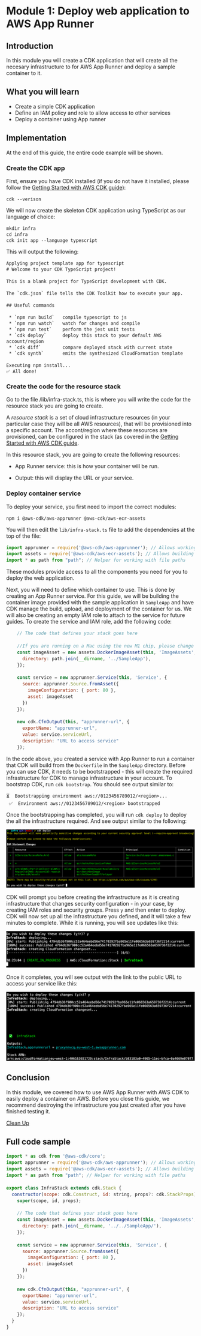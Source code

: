 # Module 1: Deploy web application to AWS App Runner

## Introduction
In this module you will create a CDK application that will create all the necesary infrastructure to for AWS App Runner and deploy a sample container to it.

## What you will learn

- Create a simple CDK application
- Define an IAM policy and role to allow access to other services
- Deploy a container using App runner

## Implementation
At the end of this guide, the entire code example will be shown.

### Create the CDK app

First, ensure you have CDK installed (if you do not have it installed, please follow the [Getting Started with AWS CDK guide](https://github.com/aws-developer-center/getting-started-cdk/blob/main/README.md)):

```
cdk --verison
```

We will now create the skeleton CDK application using TypeScript as our language of choice:

```
mkdir infra
cd infra
cdk init app --language typescript
```

This will output the following:
~~~
Applying project template app for typescript
# Welcome to your CDK TypeScript project!

This is a blank project for TypeScript development with CDK.

The `cdk.json` file tells the CDK Toolkit how to execute your app.

## Useful commands

 * `npm run build`   compile typescript to js
 * `npm run watch`   watch for changes and compile
 * `npm run test`    perform the jest unit tests
 * `cdk deploy`      deploy this stack to your default AWS account/region
 * `cdk diff`        compare deployed stack with current state
 * `cdk synth`       emits the synthesized CloudFormation template

Executing npm install...
✅ All done!
~~~


### Create the code for the resource stack

Go to the file /lib/infra-stack.ts, this is where you will write the code for the resource stack you are going to create.

A _resource stack_ is a set of cloud infrastructure resources (in your particular case they will be all AWS resources), that will be provisioned into a specific account. The accont/region where these resources are provisioned, can be configured in the stack (as covered in the [Getting Started with AWS CDK guide](https://github.com/aws-developer-center/getting-started-cdk/blob/main/README.md).

In this resource stack, you are going to create the following resources:

- App Runner service: this is how your container will be run.

- Output: this will display the URL or your service.

### Deploy container service

To deploy your service, you first need to import the correct modules:

```
npm i @aws-cdk/aws-apprunner @aws-cdk/aws-ecr-assets
```

You will then edit the `lib/infra-stack.ts` file to add the dependencies at the top of the file:

```javascript
import apprunner = require('@aws-cdk/aws-apprunner'); // Allows working with App Runner resources
import assets = require('@aws-cdk/aws-ecr-assets'); // Allows building the docker image and uploading to ECR
import * as path from "path"; // Helper for working with file paths
```

These modules provide access to all the components you need for you to deploy the web application. 

Next, you will need to define which container to use. This is done by creating an App Runner service. For this guide, we will be building the container image provided with the sample application in `SampleApp` and have CDK manage the build, upload, and deployment of the container for us. We will also be creating an empty IAM role to attach to the service for future guides. To create the service and IAM role, add the following code:

```javascript
    // The code that defines your stack goes here

    //If you are running on a Mac using the new M1 chip, please change `../SampleApp` to `../../SampleApp`.
    const imageAsset = new assets.DockerImageAsset(this, 'ImageAssets', {
      directory: path.join(__dirname, '../SampleApp'),
    });

    const service = new apprunner.Service(this, 'Service', {
      source: apprunner.Source.fromAsset({
        imageConfiguration: { port: 80 },
        asset: imageAsset
      })
    });

    new cdk.CfnOutput(this, "apprunner-url", {
      exportName: "apprunner-url",
      value: service.serviceUrl,
      description: "URL to access service"
    });
```

In the code above, you created a service with App Runner to run a container that CDK will build from the `Dockerfile` in the `SampleApp` directory. Before you can use CDK, it needs to be bootstrapped - this will create the required infrastructure for CDK to manage infrastructure in your account. To bootstrap CDK, run `cdk bootstrap`. You should see output similar to:

```
⏳  Bootstrapping environment aws://0123456789012/<region>...
 ✅  Environment aws://0123456789012/<region> bootstrapped
```

Once the bootstrapping has completed, you will run `cdk deploy` to deploy the all the infrastructure required. And see output similar to the following:

![CDK Deploy confirm](./images/cdk_deploy_confirm.png)

CDK will prompt you before creating the infrastructure as it is creating infrastructure that changes security configuration - in your case, by creating IAM roles and security groups. Press `y` and then enter to deploy. CDK will now set up all the infrastructure you defined, and it will take a few minutes to complete. While it is running, you will see updates like this:

![CDK Deploy updates](./images/cdk_deploy_updates.png)

Once it completes, you will see output with the link to the public URL to access your service like this:

![CDK output](./images/cdk_output.png)

## Conclusion
In this module, we covered how to use AWS App Runner with AWS CDK to easily deploy a container on AWS. Before you close this guide, we recommend destroying the infrastructure you just created after you have finished testing it.

[Clean Up](cleanup.md)


## Full code sample
```javascript
import * as cdk from '@aws-cdk/core';
import apprunner = require('@aws-cdk/aws-apprunner'); // Allows working with App Runner resources
import assets = require('@aws-cdk/aws-ecr-assets'); // Allows building the docker image and uploading to ECR
import * as path from "path"; // Helper for working with file paths

export class InfraStack extends cdk.Stack {
  constructor(scope: cdk.Construct, id: string, props?: cdk.StackProps) {
    super(scope, id, props);

    // The code that defines your stack goes here
    const imageAsset = new assets.DockerImageAsset(this, 'ImageAssets', {
      directory: path.join(__dirname, '../../SampleApp/'),
    });

    const service = new apprunner.Service(this, 'Service', {
      source: apprunner.Source.fromAsset({
        imageConfiguration: { port: 80 },
        asset: imageAsset
      })
    });

    new cdk.CfnOutput(this, "apprunner-url", {
      exportName: "apprunner-url",
      value: service.serviceUrl,
      description: "URL to access service"
    });
  }
}
```